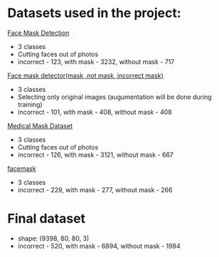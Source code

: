 # Datasets used in the project:

[Face Mask Detection](https://www.kaggle.com/andrewmvd/face-mask-detection) 

- 3 classes
- Cutting faces out of photos
- incorrect - 123, with mask - 3232, without mask - 717

[Face mask detector(mask ,not mask, incorrect mask)](https://www.kaggle.com/spandanpatnaik09/face-mask-detectormask-not-mask-incorrect-mask)

- 3 classes
- Selecting only original images (augumentation will be done during training)
- incorrect - 101, with mask - 408, without mask - 408

[Medical Mask Dataset](https://www.kaggle.com/shreyashwaghe/medical-mask-dataset) 

- 3 classes
- Cutting faces out of photos
- incorrect - 126, with mask - 3121, without mask - 667

[facemask](https://www.kaggle.com/vinaykudari/facemask) 

- 3 classes
- incorrect - 229, with mask - 277, without mask - 266

# Final dataset

- shape: (9398, 80, 80, 3)
- incorrect - 520, with mask - 6894, without mask - 1984
